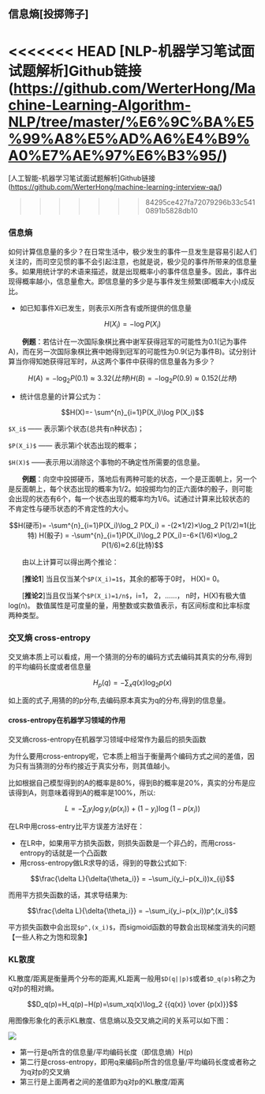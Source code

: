 ## 信息熵[投掷筛子]

<<<<<<< HEAD
[NLP-机器学习笔试面试题解析]Github链接(https://github.com/WerterHong/Machine-Learning-Algorithm-NLP/tree/master/%E6%9C%BA%E5%99%A8%E5%AD%A6%E4%B9%A0%E7%AE%97%E6%B3%95/)
=======
[人工智能-机器学习笔试面试题解析]Github链接(https://github.com/WerterHong/machine-learning-interview-qa/)
>>>>>>> 84295ce427fa72079296b33c5410891b5828db10


### 信息熵


如何计算信息量的多少？在日常生活中，极少发生的事件一旦发生是容易引起人们关注的，而司空见惯的事不会引起注意，也就是说，极少见的事件所带来的信息量多。如果用统计学的术语来描述，就是出现概率小的事件信息量多。因此，事件出现得概率越小，信息量愈大。即信息量的多少是与事件发生频繁(即概率大小)成反比。  

- 如已知事件Xi已发生，则表示Xi所含有或所提供的信息量  


```math
H(X_i) = − \log P(X_i)
```

　　**例题**：若估计在一次国际象棋比赛中谢军获得冠军的可能性为0.1(记为事件A)，而在另一次国际象棋比赛中她得到冠军的可能性为0.9(记为事件B)。试分别计算当你得知她获得冠军时，从这两个事件中获得的信息量各为多少？
```math
　　　　　　H(A)=-\log_2 P(0.1)≈3.32(比特)
　　　　　　
　　　　　　H(B)=-\log_2 P(0.9)≈0.152(比特)
```
- 统计信息量的计算公式为：
```math
H(X)=- \sum^{n}_{i=1}P(X_i)\log P(X_i)
```

`$X_i$` —— 表示第i个状态(总共有n种状态)；

`$P(X_i)$` —— 表示第i个状态出现的概率；

`$H(X)$` ——表示用以消除这个事物的不确定性所需要的信息量。

　　**例题**：向空中投掷硬币，落地后有两种可能的状态，一个是正面朝上，另一个是反面朝上，每个状态出现的概率为1/2。如投掷均匀的正六面体的骰子，则可能会出现的状态有6个，每一个状态出现的概率均为1/6。试通过计算来比较状态的不肯定性与硬币状态的不肯定性的大小。
```math
H(硬币)= -\sum^{n}_{i=1}P(X_i)\log_2 P(X_i) = -(2×1/2)×\log_2 P(1/2)≈1(比特)

H(骰子) = -\sum^{n}_{i=1}P(X_i)\log_2 P(X_i)=-6×(1/6)×\log_2 P(1/6)≈2.6(比特)
```
　　由以上计算可以得出两个推论：

　　[**推论1**] 当且仅当某个`$P(X_i)=1$`，其余的都等于0时， H(X)= 0。

　　[**推论2**]当且仅当某个`$P(X_i)=1/n$`，i=1， 2，……， n时，H(X)有极大值log(n)。
数值属性是可度量的量，用整数或实数值表示，有区间标度和比率标度两种类型。


### 交叉熵 cross-entropy

交叉熵本质上可以看成，用一个猜测的分布的编码方式去编码其真实的分布,得到的平均编码长度或者信息量 
```math
H_p(q)=- \sum_{x}q(x)\log_2 p(x)
```
如上面的式子,用猜的的p分布,去编码原本真实为q的分布,得到的信息量。

#### cross-entropy在机器学习领域的作用
交叉熵cross-entropy在机器学习领域中经常作为最后的损失函数 

为什么要用cross-entropy呢，它本质上相当于衡量两个编码方式之间的差值，因为只有当猜测的分布约接近于真实分布，则其值越小。 

比如根据自己模型得到的A的概率是80%，得到B的概率是20%，真实的分布是应该得到A，则意味着得到A的概率是100%，所以:
```math
L=−\sum_iy_i\log{y_i(p(x_i))}+(1−y_i)\log{(1−p(x_i))}
```
在LR中用cross-entry比平方误差方法好在：
- 在LR中，如果用平方损失函数，则损失函数是一个非凸的，而用cross-entropy的话就是一个凸函数
- 用cross-entropy做LR求导的话，得到的导数公式如下:
```math
\frac{\delta L}{\delta{\theta_i}} = −\sum_i(y_i−p(x_i))x_{ij}
```
而用平方损失函数的话，其求导结果为:
```math
\frac{\delta L}{\delta{\theta_i}} = −\sum_i(y_i−p(x_i))p^,(x_i)
```
平方损失函数中会出现`$p^,(x_i)$`，而sigmoid函数的导数会出现梯度消失的问题【一些人称之为饱和现象】

### KL散度

KL散度/距离是衡量两个分布的距离,KL距离一般用`$D(q||p)$`或者`$D_q(p)$`称之为q对p的相对熵。
```math
D_q(p)=H_q(p)−H(p)=\sum_xq(x)\log_2 {{q(x)} \over {p(x)}}
```
用图像形象化的表示KL散度、信息熵以及交叉熵之间的关系可以如下图：

<div>
<img src="http://colah.github.io/posts/2015-09-Visual-Information/img/CrossEntropyQP.png" align=center />
</div>


- 第一行是q所含的信息量/平均编码长度（即信息熵）H(p) 
- 第二行是cross-entropy，即用q来编码p所含的信息量/平均编码长度或者称之为q对p的交叉熵
- 第三行是上面两者之间的差值即为q对p的KL散度/距离